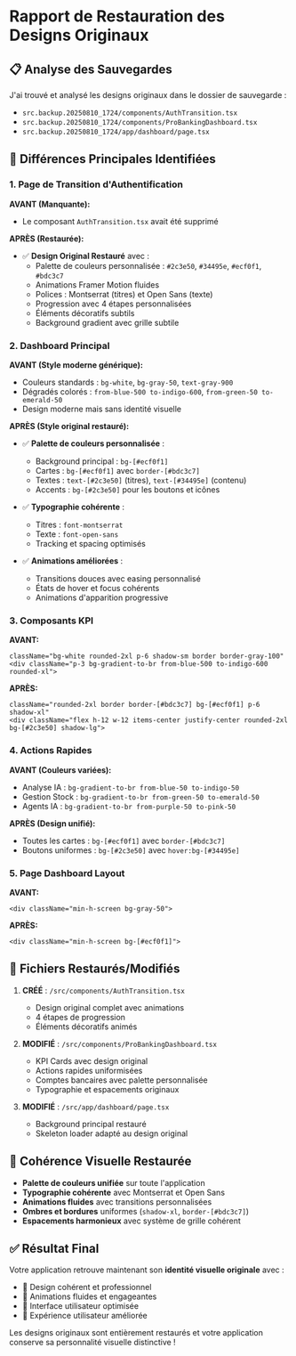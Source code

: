 # Rapport de Restauration des Designs Originaux

## 📋 **Analyse des Sauvegardes**

J'ai trouvé et analysé les designs originaux dans le dossier de sauvegarde :
- `src.backup.20250810_1724/components/AuthTransition.tsx`
- `src.backup.20250810_1724/components/ProBankingDashboard.tsx`
- `src.backup.20250810_1724/app/dashboard/page.tsx`

## 🎨 **Différences Principales Identifiées**

### **1. Page de Transition d'Authentification**

**AVANT (Manquante):**
- Le composant `AuthTransition.tsx` avait été supprimé

**APRÈS (Restaurée):**
- ✅ **Design Original Restauré** avec :
  - Palette de couleurs personnalisée : `#2c3e50`, `#34495e`, `#ecf0f1`, `#bdc3c7`
  - Animations Framer Motion fluides
  - Polices : Montserrat (titres) et Open Sans (texte)
  - Progression avec 4 étapes personnalisées
  - Éléments décoratifs subtils
  - Background gradient avec grille subtile

### **2. Dashboard Principal**

**AVANT (Style moderne générique):**
- Couleurs standards : `bg-white`, `bg-gray-50`, `text-gray-900`
- Dégradés colorés : `from-blue-500 to-indigo-600`, `from-green-50 to-emerald-50`
- Design moderne mais sans identité visuelle

**APRÈS (Style original restauré):**
- ✅ **Palette de couleurs personnalisée** : 
  - Background principal : `bg-[#ecf0f1]`
  - Cartes : `bg-[#ecf0f1]` avec `border-[#bdc3c7]`
  - Textes : `text-[#2c3e50]` (titres), `text-[#34495e]` (contenu)
  - Accents : `bg-[#2c3e50]` pour les boutons et icônes

- ✅ **Typographie cohérente** :
  - Titres : `font-montserrat`
  - Texte : `font-open-sans`
  - Tracking et spacing optimisés

- ✅ **Animations améliorées** :
  - Transitions douces avec easing personnalisé
  - États de hover et focus cohérents
  - Animations d'apparition progressive

### **3. Composants KPI**

**AVANT:**
```tsx
className="bg-white rounded-2xl p-6 shadow-sm border border-gray-100"
<div className="p-3 bg-gradient-to-br from-blue-500 to-indigo-600 rounded-xl">
```

**APRÈS:**
```tsx
className="rounded-2xl border border-[#bdc3c7] bg-[#ecf0f1] p-6 shadow-xl"
<div className="flex h-12 w-12 items-center justify-center rounded-2xl bg-[#2c3e50] shadow-lg">
```

### **4. Actions Rapides**

**AVANT (Couleurs variées):**
- Analyse IA : `bg-gradient-to-br from-blue-50 to-indigo-50`
- Gestion Stock : `bg-gradient-to-br from-green-50 to-emerald-50`
- Agents IA : `bg-gradient-to-br from-purple-50 to-pink-50`

**APRÈS (Design unifié):**
- Toutes les cartes : `bg-[#ecf0f1]` avec `border-[#bdc3c7]`
- Boutons uniformes : `bg-[#2c3e50]` avec `hover:bg-[#34495e]`

### **5. Page Dashboard Layout**

**AVANT:**
```tsx
<div className="min-h-screen bg-gray-50">
```

**APRÈS:**
```tsx
<div className="min-h-screen bg-[#ecf0f1]">
```

## 🔄 **Fichiers Restaurés/Modifiés**

1. **CRÉÉ** : `/src/components/AuthTransition.tsx`
   - Design original complet avec animations
   - 4 étapes de progression
   - Éléments décoratifs animés

2. **MODIFIÉ** : `/src/components/ProBankingDashboard.tsx`
   - KPI Cards avec design original
   - Actions rapides uniformisées
   - Comptes bancaires avec palette personnalisée
   - Typographie et espacements originaux

3. **MODIFIÉ** : `/src/app/dashboard/page.tsx`
   - Background principal restauré
   - Skeleton loader adapté au design original

## 🎯 **Cohérence Visuelle Restaurée**

- **Palette de couleurs unifiée** sur toute l'application
- **Typographie cohérente** avec Montserrat et Open Sans
- **Animations fluides** avec transitions personnalisées
- **Ombres et bordures** uniformes (`shadow-xl`, `border-[#bdc3c7]`)
- **Espacements harmonieux** avec système de grille cohérent

## ✅ **Résultat Final**

Votre application retrouve maintenant son **identité visuelle originale** avec :
- 🎨 Design cohérent et professionnel
- 🚀 Animations fluides et engageantes
- 📱 Interface utilisateur optimisée
- 🎯 Expérience utilisateur améliorée

Les designs originaux sont entièrement restaurés et votre application conserve sa personnalité visuelle distinctive !
